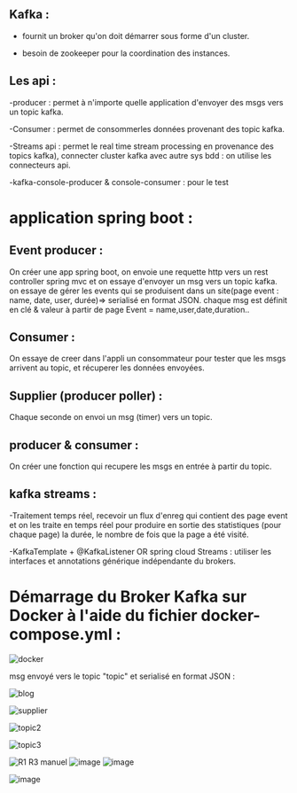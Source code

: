 

## Kafka : 
- fournit un broker qu'on doit démarrer sous forme d'un cluster.

- besoin de zookeeper pour la coordination des instances.

## Les api :

-producer : permet à n'importe quelle application d'envoyer des msgs vers un topic kafka.

-Consumer : permet de consommerles données provenant des topic kafka.

-Streams api : permet le real time stream processing en provenance des topics kafka), connecter cluster kafka avec autre sys bdd : on utilise les connecteurs api.

-kafka-console-producer & console-consumer : pour le test

# application spring boot :

## Event producer : 

On créer une app spring boot, on envoie une requette http vers un rest controller spring mvc et on essaye d'envoyer un msg vers un topic kafka. on essaye de gérer les events qui se produisent dans un site(page event : name, date, user, durée)=> serialisé en format JSON.
chaque msg est définit en clé & valeur à partir de page Event = name,user,date,duration..

## Consumer :

On essaye de creer dans l'appli un consommateur pour tester que les msgs arrivent au topic, et récuperer les données envoyées.

## Supplier (producer poller) : 

Chaque seconde on envoi un msg (timer) vers un topic.

## producer & consumer : 

On créer une fonction qui recupere les msgs en entrée à partir du topic.

## kafka streams :

-Traitement temps réel,  recevoir un flux d'enreg qui contient des page event et on les traite en temps réel pour produire en sortie des statistiques (pour chaque page) la durée,
le nombre de fois que la page a été visité.

-KafkaTemplate + @KafkaListener OR spring cloud Streams : utiliser les interfaces et annotations générique indépendante du brokers.

# Démarrage du Broker Kafka sur Docker à l'aide du fichier docker-compose.yml :

![docker](https://user-images.githubusercontent.com/105390951/213135829-469be7f6-157c-4445-9772-03a7ebff8411.PNG)

msg envoyé vers le topic "topic" et serialisé en format JSON :

![blog](https://user-images.githubusercontent.com/105390951/213136068-40987a81-915c-4bfc-80a3-07ccb96f4224.PNG)

![supplier](https://user-images.githubusercontent.com/105390951/213136851-cd98d1f0-6b9e-44ca-a657-c59958965572.PNG)

![topic2](https://user-images.githubusercontent.com/105390951/213137878-51f6c439-f8f6-4d53-bd6d-48fdf04a0603.PNG)

![topic3](https://user-images.githubusercontent.com/105390951/213137986-640c1c65-8856-4824-a4cb-372876d51df8.PNG)

![R1 R3 manuel](https://user-images.githubusercontent.com/105390951/213138165-1289af02-bfb9-4ad9-a183-28b83b8c3c10.PNG)
![image](https://user-images.githubusercontent.com/105390951/213178584-53550005-9f3f-4806-a7d2-a8e3c4266f1a.png)
![image](https://user-images.githubusercontent.com/105390951/213178690-34f70d24-e54b-423b-a182-f86a82c03867.png)

![image](https://user-images.githubusercontent.com/105390951/213178461-3bc0806d-122b-4997-9251-61e84c15aaba.png)

